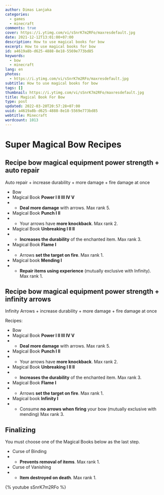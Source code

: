 ```yaml
---
author: Dimas Lanjaka
categories:
  - games
  - minecraft
comments: true
cover: https://i.ytimg.com/vi/sSnrK7m2RFo/maxresdefault.jpg
date: 2021-12-12T13:01:00+07:00
description: How to use magical books for bow
excerpt: How to use magical books for bow
id: a4619a8b-d625-4888-8e18-5569e773bd85
keywords:
  - bow
  - minecraft
lang: en
photos:
  - https://i.ytimg.com/vi/sSnrK7m2RFo/maxresdefault.jpg
subtitle: How to use magical books for bow
tags: []
thumbnail: https://i.ytimg.com/vi/sSnrK7m2RFo/maxresdefault.jpg
title: Magical Book For Bow
type: post
updated: 2022-03-20T20:57:28+07:00
uuid: a4619a8b-d625-4888-8e18-5569e773bd85
webtitle: Minecraft
wordcount: 1013
---
```


# Super Magical Bow Recipes

## Recipe bow magical equipment power strength + auto repair
Auto repair + increase durability + more damage + fire damage at once

- Bow
- Magical Book **Power I II III IV V**
- - **Deal more damage** with arrows. Max rank 5.
- Magical Book **Punch I II**
- - Your arrows have **more knockback**. Max rank 2.
- Magical Book **Unbreaking I II II**
- - **Increases the durability** of the enchanted item. Max rank 3.
- Magical Book **Flame I**
- - Arrows **set the target on fire**. Max rank 1.
- Magical book **Mending I**
- - **Repair items using experience** (mutually exclusive with Infinity). Max rank 1.

## Recipe bow magical equipment power strength + infinity arrows
Infinity Arrows + increase durability + more damage + fire damage at once

Recipes:
- Bow
- Magical Book **Power I II III IV V**
- - **Deal more damage** with arrows. Max rank 5.
- Magical Book **Punch I II**
- - Your arrows have **more knockback**. Max rank 2.
- Magical Book **Unbreaking I II II**
- - **Increases the durability** of the enchanted item. Max rank 3.
- Magical Book **Flame I**
- - Arrows **set the target on fire**. Max rank 1.
- Magical book **Infinity I**
- - Consume **no arrows when firing** your bow (mutually exclusive with mending) Max rank 3.

## Finalizing
You must choose one of the Magical Books below as the last step.

- Curse of Binding
- - **Prevents removal of items**. Max rank 1.
- Curse of Vanishing
- - **Item destroyed on death**. Max rank 1.


{% youtube sSnrK7m2RFo %}
